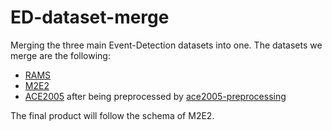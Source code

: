 # ED-dataset-merge

Merging the three main Event-Detection datasets into one. The datasets we merge are the following:

  - [RAMS](https://nlp.jhu.edu/rams/)
  - [M2E2](https://github.com/limanling/m2e2)
  - [ACE2005](https://catalog.ldc.upenn.edu/LDC2006T06) after being preprocessed by [ace2005-preprocessing](https://github.com/nlpcl-lab/ace2005-preprocessing)


The final product will follow the schema of M2E2.

